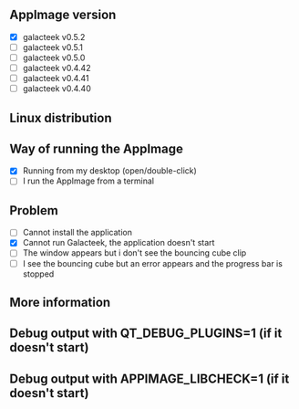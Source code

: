 
## AppImage version
<!--- AppImage version that you're using -->
- [x] galacteek v0.5.2
- [ ] galacteek v0.5.1
- [ ] galacteek v0.5.0
- [ ] galacteek v0.4.42
- [ ] galacteek v0.4.41
- [ ] galacteek v0.4.40

## Linux distribution
<!--- Please provide details and version of the linux distribution you're using -->

## Way of running the AppImage
<!--- Please tell us how you run the AppImage -->
- [x] Running from my desktop (open/double-click)
- [ ] I run the AppImage from a terminal

## Problem
<!--- Please tell us what happens -->
- [ ] Cannot install the application
- [x] Cannot run Galacteek, the application doesn't start
- [ ] The window appears but i don't see the bouncing cube clip
- [ ] I see the bouncing cube but an error appears and the progress bar is stopped

## More information
<!--- Please provide additional information about the issue -->

## Debug output with QT_DEBUG_PLUGINS=1 (if it doesn't start)
<!--- Please copy/paste relevant debug output when running the AppImage with QT_DEBUG_PLUGINS=1, see [troubleshooting](https://gitlab.com/galacteek/galacteek/-/wikis/AppImage) -->

## Debug output with APPIMAGE_LIBCHECK=1 (if it doesn't start)
<!--- Please copy/paste the output when running the AppImage with APPIMAGE_LIBCHECK=1, see [troubleshooting](https://gitlab.com/galacteek/galacteek/-/wikis/AppImage) -->
